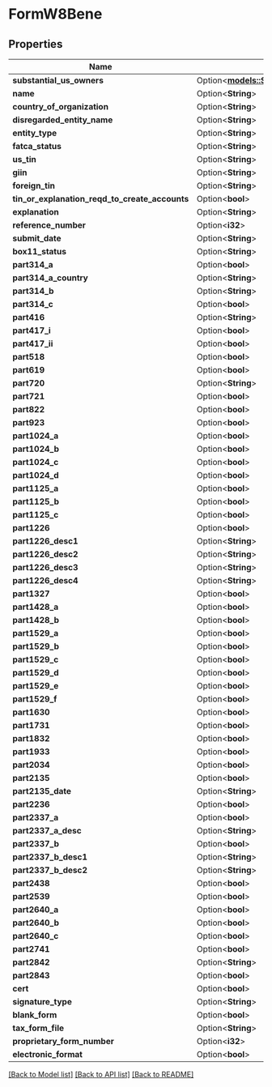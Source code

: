 # FormW8Bene

## Properties

Name | Type | Description | Notes
------------ | ------------- | ------------- | -------------
**substantial_us_owners** | Option<[**models::SubstantialUsOwners**](SubstantialUsOwners.md)> |  | [optional]
**name** | Option<**String**> |  | [optional]
**country_of_organization** | Option<**String**> |  | [optional]
**disregarded_entity_name** | Option<**String**> |  | [optional]
**entity_type** | Option<**String**> |  | [optional]
**fatca_status** | Option<**String**> |  | [optional]
**us_tin** | Option<**String**> |  | [optional]
**giin** | Option<**String**> |  | [optional]
**foreign_tin** | Option<**String**> |  | [optional]
**tin_or_explanation_reqd_to_create_accounts** | Option<**bool**> |  | [optional]
**explanation** | Option<**String**> |  | [optional]
**reference_number** | Option<**i32**> |  | [optional]
**submit_date** | Option<**String**> |  | [optional]
**box11_status** | Option<**String**> |  | [optional]
**part314_a** | Option<**bool**> |  | [optional]
**part314_a_country** | Option<**String**> |  | [optional]
**part314_b** | Option<**String**> |  | [optional]
**part314_c** | Option<**bool**> |  | [optional]
**part416** | Option<**String**> |  | [optional]
**part417_i** | Option<**bool**> |  | [optional]
**part417_ii** | Option<**bool**> |  | [optional]
**part518** | Option<**bool**> |  | [optional]
**part619** | Option<**bool**> |  | [optional]
**part720** | Option<**String**> |  | [optional]
**part721** | Option<**bool**> |  | [optional]
**part822** | Option<**bool**> |  | [optional]
**part923** | Option<**bool**> |  | [optional]
**part1024_a** | Option<**bool**> |  | [optional]
**part1024_b** | Option<**bool**> |  | [optional]
**part1024_c** | Option<**bool**> |  | [optional]
**part1024_d** | Option<**bool**> |  | [optional]
**part1125_a** | Option<**bool**> |  | [optional]
**part1125_b** | Option<**bool**> |  | [optional]
**part1125_c** | Option<**bool**> |  | [optional]
**part1226** | Option<**bool**> |  | [optional]
**part1226_desc1** | Option<**String**> |  | [optional]
**part1226_desc2** | Option<**String**> |  | [optional]
**part1226_desc3** | Option<**String**> |  | [optional]
**part1226_desc4** | Option<**String**> |  | [optional]
**part1327** | Option<**bool**> |  | [optional]
**part1428_a** | Option<**bool**> |  | [optional]
**part1428_b** | Option<**bool**> |  | [optional]
**part1529_a** | Option<**bool**> |  | [optional]
**part1529_b** | Option<**bool**> |  | [optional]
**part1529_c** | Option<**bool**> |  | [optional]
**part1529_d** | Option<**bool**> |  | [optional]
**part1529_e** | Option<**bool**> |  | [optional]
**part1529_f** | Option<**bool**> |  | [optional]
**part1630** | Option<**bool**> |  | [optional]
**part1731** | Option<**bool**> |  | [optional]
**part1832** | Option<**bool**> |  | [optional]
**part1933** | Option<**bool**> |  | [optional]
**part2034** | Option<**bool**> |  | [optional]
**part2135** | Option<**bool**> |  | [optional]
**part2135_date** | Option<**String**> |  | [optional]
**part2236** | Option<**bool**> |  | [optional]
**part2337_a** | Option<**bool**> |  | [optional]
**part2337_a_desc** | Option<**String**> |  | [optional]
**part2337_b** | Option<**bool**> |  | [optional]
**part2337_b_desc1** | Option<**String**> |  | [optional]
**part2337_b_desc2** | Option<**String**> |  | [optional]
**part2438** | Option<**bool**> |  | [optional]
**part2539** | Option<**bool**> |  | [optional]
**part2640_a** | Option<**bool**> |  | [optional]
**part2640_b** | Option<**bool**> |  | [optional]
**part2640_c** | Option<**bool**> |  | [optional]
**part2741** | Option<**bool**> |  | [optional]
**part2842** | Option<**String**> |  | [optional]
**part2843** | Option<**bool**> |  | [optional]
**cert** | Option<**bool**> |  | [optional]
**signature_type** | Option<**String**> |  | [optional]
**blank_form** | Option<**bool**> |  | [optional]
**tax_form_file** | Option<**String**> |  | [optional]
**proprietary_form_number** | Option<**i32**> |  | [optional]
**electronic_format** | Option<**bool**> |  | [optional]

[[Back to Model list]](../README.md#documentation-for-models) [[Back to API list]](../README.md#documentation-for-api-endpoints) [[Back to README]](../README.md)


